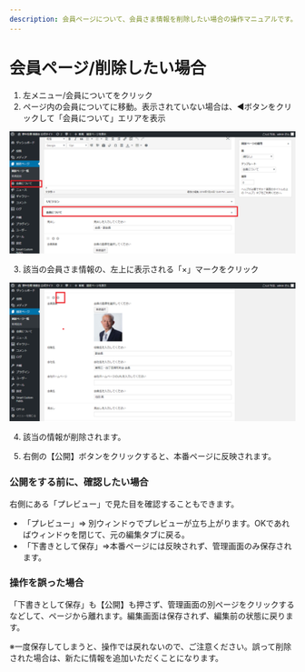 ```yaml
---
description: 会員ページについて、会員さま情報を削除したい場合の操作マニュアルです。
---
```


# 会員ページ/削除したい場合

1.  左メニュー/会員についてをクリック
2. ページ内の会員についてに移動。表示されていない場合は、◀ボタンをクリックして「会員について」エリアを表示

![](.gitbook/assets/fireshot-capture-77-pjiwo-saito-httphokut-osakuranejpwpwp-adminpostphp%20%281%29.png)

3.  該当の会員さま情報の、左上に表示される「×」マークをクリック

![](.gitbook/assets/fireshot-capture-75-pjiwo-saito-httphokut-osakuranejpwpwp-adminpostphp.png)

4.  該当の情報が削除されます。

5. 右側の【公開】ボタンをクリックすると、本番ページに反映されます。

### 公開をする前に、確認したい場合

右側にある「プレビュー」で見た目を確認することもできます。

* 「プレビュー」⇒ 別ウィンドゥでプレビューが立ち上がります。OKであればウィンドゥを閉じて、元の編集タブに戻る。
* 「下書きとして保存」⇒本番ページには反映されず、管理画面のみ保存されます。

### 操作を誤った場合

「下書きとして保存」も【公開】も押さず、管理画面の別ページをクリックするなどして、ページから離れます。編集画面は保存されず、編集前の状態に戻ります。

※一度保存してしまうと、操作では戻れないので、ご注意ください。誤って削除された場合は、新たに情報を追加いただくことになります。

